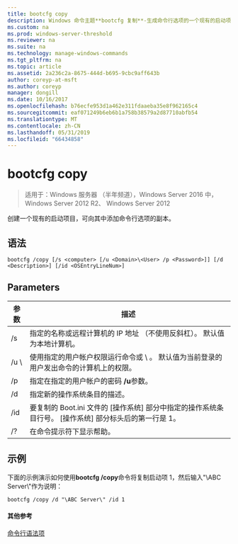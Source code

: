 ```yaml
---
title: bootcfg copy
description: Windows 命令主题**bootcfg 复制**-生成命令行选项的一个现有的启动项目，可向其中添加的副本。
ms.custom: na
ms.prod: windows-server-threshold
ms.reviewer: na
ms.suite: na
ms.technology: manage-windows-commands
ms.tgt_pltfrm: na
ms.topic: article
ms.assetid: 2a236c2a-8675-444d-b695-9cbc9aff643b
author: coreyp-at-msft
ms.author: coreyp
manager: dongill
ms.date: 10/16/2017
ms.openlocfilehash: b76ecfe953d1a462e311fdaaeba35e8f962165c4
ms.sourcegitcommit: eaf071249b6eb6b1a758b38579a2d87710abfb54
ms.translationtype: MT
ms.contentlocale: zh-CN
ms.lasthandoff: 05/31/2019
ms.locfileid: "66434858"
---
```

# <a name="bootcfg-copy"></a>bootcfg copy

>适用于：Windows 服务器 （半年频道），Windows Server 2016 中，Windows Server 2012 R2、 Windows Server 2012

创建一个现有的启动项目，可向其中添加命令行选项的副本。

## <a name="syntax"></a>语法
```
bootcfg /copy [/s <computer> [/u <Domain>\<User> /p <Password>]] [/d <Description>] [/id <OSEntryLineNum>]
```
## <a name="parameters"></a>Parameters

|      参数       |                                                                                             描述                                                                                             |
|----------------------|-----------------------------------------------------------------------------------------------------------------------------------------------------------------------------------------------------|
|    /s <computer>     |                                         指定的名称或远程计算机的 IP 地址 （不使用反斜杠）。 默认值为本地计算机。                                          |
| /u <Domain>\\<User>  | 使用指定的用户帐户权限运行命令<User>或<Domain> \\ <User>。 默认值为当前登录的用户发出命令的计算机上的权限。 |
|    /p <Password>     |                                                        指定在指定的用户帐户的密码 **/u**参数。                                                        |
|   /d <Description>   |                                                                    指定新的操作系统条目的描述。                                                                    |
| /id <OSEntryLineNum> |         要复制的 Boot.ini 文件的 [操作系统] 部分中指定的操作系统条目行号。 [操作系统] 部分标头后的第一行是 1。         |
|          /?          |                                                                                在命令提示符下显示帮助。                                                                                 |

## <a name="BKMK_examples"></a>示例
下面的示例演示如何使用**bootcfg /copy**命令将复制启动项 1，然后输入"\ABC Server\\"作为说明：
```
bootcfg /copy /d "\ABC Server\" /id 1
```
#### <a name="additional-references"></a>其他参考
[命令行语法项](command-line-syntax-key.md)
